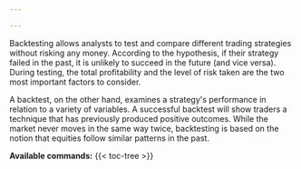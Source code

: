 ```yaml
---

---
```


Backtesting allows analysts to test and compare different trading strategies
without risking any money. According to the hypothesis, if their strategy failed
in the past, it is unlikely to succeed in the future (and vice versa). During
testing, the total profitability and the level of risk taken are the two most
important factors to consider.

A backtest, on the other hand, examines a strategy's performance in relation to
a variety of variables. A successful backtest will show traders a technique that
has previously produced positive outcomes. While the market never moves in the
same way twice, backtesting is based on the notion that equities follow similar
patterns in the past.

**Available commands:** {{< toc-tree >}}
